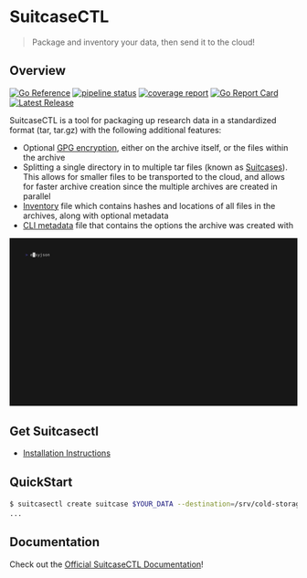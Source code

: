 # SuitcaseCTL

> Package and inventory your data, then send it to the cloud!

## Overview

[![Go Reference](https://pkg.go.dev/badge/gitlab.oit.duke.edu/devil-ops/suitcasectl.svg)](https://pkg.go.dev/gitlab.oit.duke.edu/devil-ops/suitcasectl)
[![pipeline status](https://gitlab.oit.duke.edu/devil-ops/suitcasectl/badges/main/pipeline.svg)](https://gitlab.oit.duke.edu/devil-ops/suitcasectl/-/commits/main)
[![coverage report](https://gitlab.oit.duke.edu/devil-ops/suitcasectl/badges/main/coverage.svg)](https://gitlab.oit.duke.edu/devil-ops/suitcasectl/-/commits/main)
[![Go Report Card](https://goreportcard.com/badge/gitlab.oit.duke.edu/devil-ops/suitcasectl)](https://goreportcard.com/report/gitlab.oit.duke.edu/devil-ops/suitcasectl)
[![Latest Release](https://gitlab.oit.duke.edu/devil-ops/suitcasectl/-/badges/release.svg)](https://gitlab.oit.duke.edu/devil-ops/suitcasectl/-/releases)

SuitcaseCTL is a tool for packaging up research data in a standardized format (tar, tar.gz) with the following additional features:

* Optional [GPG encryption](https://devil-ops.pages.oit.duke.edu/suitcasectl/advanced/gpg_encryption/), either on the archive itself, or the files within the archive
* Splitting a single directory in to multiple tar files (known as [Suitcases](https://devil-ops.pages.oit.duke.edu/suitcasectl/components/suitcase/)). This allows for smaller files to be transported to the cloud, and allows for faster archive creation since the multiple archives are created in parallel
* [Inventory](https://devil-ops.pages.oit.duke.edu/suitcasectl/components/inventory/) file which contains hashes and locations of all files in the archives, along with optional metadata
* [CLI metadata](https://devil-ops.pages.oit.duke.edu/suitcasectl/components/cli_metadata/) file that contains the options the archive was created with

![demo](./docs/vhs/demo.gif)

## Get Suitcasectl

* [Installation Instructions](https://devil-ops.pages.oit.duke.edu/suitcasectl/install/)

## QuickStart

```bash
$ suitcasectl create suitcase $YOUR_DATA --destination=/srv/cold-storage/ --max-suitcase-size=50G
...
```

## Documentation

Check out the [Official SuitcaseCTL Documentation](https://devil-ops.pages.oit.duke.edu/suitcasectl/)!
